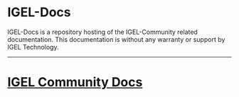# IGEL-Docs

IGEL-Docs is a repository hosting of the IGEL-Community related documentation.
This documentation is without any warranty or support by IGEL Technology.

-----

# [IGEL Community Docs](https://igel-community.github.io/IGEL-Docs-v02)